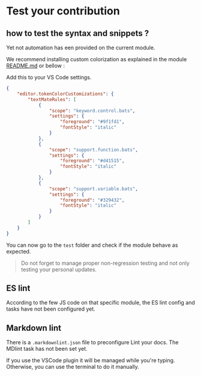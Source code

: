 # Test your contribution

## how to test the syntax and snippets ?

Yet not automation has een provided on the current module.

We recommend installing custom colorization as explained in the module [README.md](../../README.md) or bellow :

Add this to your VS Code settings.

```json
{
    "editor.tokenColorCustomizations": {
        "textMateRules": [
            {
                "scope": "keyword.control.bats",
                "settings": {
                    "foreground": "#9f1fd1",
                    "fontStyle": "italic"
                }
            },
            {
                "scope": "support.function.bats",
                "settings": {
                    "foreground": "#d41515",
                    "fontStyle": "italic"
                }
            },
            {
                "scope": "support.variable.bats",
                "settings": {
                    "foreground": "#329432",
                    "fontStyle": "italic"
                }
            }
        ]
    }
}
```

You can now go to the `test` folder and check if the module behave as expected.

> Do not forget to manage proper non-regression testing and not only testing your personal updates.

## ES lint

According to the few JS code on that specific module, the ES lint config and tasks have not been configured yet.

## Markdown lint

There is a `.markdownlint.json` file to preconfigure Lint your docs.
The MDlint task has not been set yet.

If you use the VSCode plugin it will be managed while you're typing.
Otherwise, you can use the terminal to do it manually.
